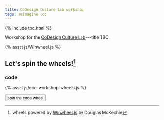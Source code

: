```yaml
---
title: CoDesign Culture Lab workshop
tags: reimagine ccc
---
```


{% include toc.html %}

Workshop for the [CoDesign Culture
Lab](https://cecs.anu.edu.au/events/event-series/codesign-culture-lab)---title
TBC.

<script src="http://cdnjs.cloudflare.com/ajax/libs/gsap/latest/TweenMax.min.js"></script>
{% asset js/Winwheel.js %}


## Let's spin the wheels![^winwheel]

[^winwheel]: wheels powered by [Winwheel.js](http://dougtesting.net/home) by Douglas McKechie

### code

<canvas id="canvas" width="800" height="400">
</canvas>

{% asset js/ccc-workshop-wheels.js %}

<button onclick='startSpin(codeWheel);'>spin the code wheel</button>
